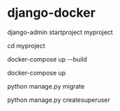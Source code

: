 # django-docker

django-admin startproject myproject

cd myproject

docker-compose  up --build


docker-compose up

python manage.py migrate

python manage.py createsuperuser
